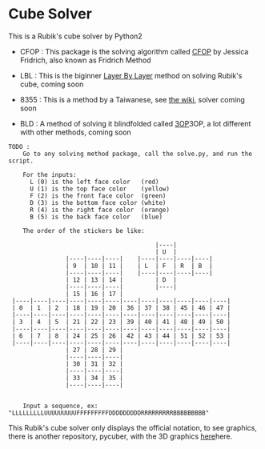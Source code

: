Cube Solver
====================

This is a Rubik's cube solver by Python2

- CFOP : This package is the solving algorithm called [CFOP]("http://www.speedsolving.com/wiki/index.php/CFOP") by Jessica Fridrich, also known as Fridrich Method

- LBL : This is the biginner [Layer By Layer]("http://www.speedsolving.com/wiki/index.php/Layer_by_layer") method on solving Rubik's cube, coming soon

- 8355 : This is a method by a Taiwanese, see [the wiki]("http://www.speedsolving.com/wiki/index.php/8355\_Method"), solver coming soon

- BLD : A method of solving it blindfolded called [3OP]("http://homepage.ntlworld.com/angela.hayden/cube/blindfold_frontpage.html")3OP, a lot different with other methods, coming soon

```
TODO : 
	Go to any solving method package, call the solve.py, and run the script.

	For the inputs:
	  L (0) is the left face color   (red)
	  U (1) is the top face color    (yellow)
	  F (2) is the front face color  (green)
	  D (3) is the bottom face color (white)
	  R (4) is the right face color  (orange)
	  B (5) is the back face color   (blue)

	The order of the stickers be like:

                                         |----|
                                         | U  |
                |----|----|----|    |----|----|----|----|
                | 9  | 10 | 11 |    | L  | F  | R  | B  |
                |----|----|----|    |----|----|----|----|
                | 12 | 13 | 14 |         | D  |
                |----|----|----|         |----|
                | 15 | 16 | 17 |
 |----|----|----|----|----|----|----|----|----|----|----|----|
 | 0  | 1  | 2  | 18 | 19 | 20 | 36 | 37 | 38 | 45 | 46 | 47 |
 |----|----|----|----|----|----|----|----|----|----|----|----|
 | 3  | 4  | 5  | 21 | 22 | 23 | 39 | 40 | 41 | 48 | 49 | 50 |
 |----|----|----|----|----|----|----|----|----|----|----|----|
 | 6  | 7  | 8  | 24 | 25 | 26 | 42 | 43 | 44 | 51 | 52 | 53 |
 |----|----|----|----|----|----|----|----|----|----|----|----|
                | 27 | 28 | 29 |
                |----|----|----|
                | 30 | 31 | 32 |
                |----|----|----|
                | 33 | 34 | 35 |
                |----|----|----|


	Input a sequence, ex: "LLLLLLLLLUUUUUUUUUFFFFFFFFFDDDDDDDDDRRRRRRRRRBBBBBBBBB"
```


This Rubik's cube solver only displays the official notation, to see graphics, there is another repository, pycuber, with the 3D graphics [here]("http://pycuber.appspot.com")here.
